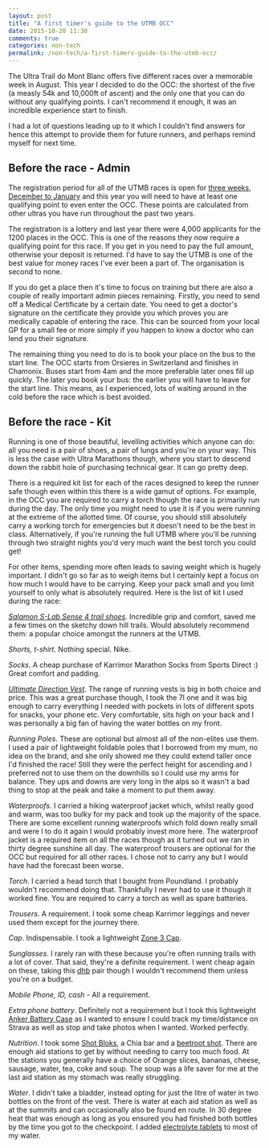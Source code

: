 ```yaml
---
layout: post
title: "A first timer's guide to the UTMB OCC"
date: 2015-10-20 11:30
comments: true
categories: non-tech
permalink: /non-tech/a-first-timers-guide-to-the-utmb-occ/
---
```


The Ultra Trail do Mont Blanc offers five different races over a memorable week in August. This year I decided to do the OCC: the shortest of the five (a measly 54k and 10,000ft of ascent) and the only one that you can do without any qualifying points. I can't recommend it enough, it was an incredible experience start to finish.

I had a lot of questions leading up to it which I couldn't find answers for hence this attempt to provide them for future runners, and perhaps remind myself for next time.

<h2 id="btr-admin" class="blog-subtitle">Before the race - Admin</h2>

The registration period for all of the UTMB races is open for [three weeks, December to January](http://www.ultratrailmb.com/en/page/264/Enrolment.html) and this year you will need to have at least one qualifying point to even enter the OCC. These points are calculated from other ultras you have run throughout the past two years.

The registration is a lottery and last year there were 4,000 applicants for the 1200 places in the OCC. This is one of the reasons they now require a qualifying point for this race. If you get in you need to pay the full amount, otherwise your deposit is returned. I'd have to say the UTMB is one of the best value for money races I've ever been a part of. The organisation is second to none.

If you do get a place then it's time to focus on training but there are also a couple of really important admin pieces remaining. Firstly, you need to send off a Medical Certificate by a certain date. You need to get a doctor's signature on the certificate they provide you which proves you are medically capable of entering the race. This can be sourced from your local GP for a small fee or more simply if you happen to know a doctor who can lend you their signature.

The remaining thing you need to do is to book your place on the bus to the start line. The OCC starts from Orsieres in Switzerland and finishes in Chamonix. Buses start from 4am and the more preferable later ones fill up quickly. The later you book your bus: the earlier you will have to leave for the start line. This means, as I experienced, lots of waiting around in the cold before the race which is best avoided.

<h2 id="btr-kit" class="blog-subtitle">Before the race - Kit</h2>

Running is one of those beautiful, levelling activities which anyone can do: all you need is a pair of shoes, a pair of lungs and you're on your way. This is less the case with Ultra Marathons though, where you start to descend down the rabbit hole of purchasing technical gear. It can go pretty deep.

There is a required kit list for each of the races designed to keep the runner safe though even within this there is a wide gamut of options. For example, in the OCC you are required to carry a torch though the race is primarily run during the day. The only time you might need to use it is if you were running at the extreme of the allotted time. Of course, you should still absolutely carry a working torch for emergencies but it doesn't need to be the best in class. Alternatively, if you're running the full UTMB where you'll be running through two straight nights you'd very much want the best torch you could get!

For other items, spending more often leads to saving weight which is hugely important. I didn't go so far as to weigh items but I certainly kept a focus on how much I would have to be carrying. Keep your pack small and you limit yourself to only what is absolutely required. Here is the list of kit I used during the race:

*[Salamon S-Lab Sense 4 trail shoes](http://www.wiggle.co.uk/salomon-s-lab-sense-4-ultra-shoes-aw15/)*. Incredible grip and comfort, saved me a few times on the sketchy down hill trails. Would absolutely recommend them: a popular choice amongst the runners at the UTMB.

*Shorts, t-shirt*. Nothing special. Nike.

*Socks*. A cheap purchase of Karrimor Marathon Socks from Sports Direct :) Great comfort and padding.

*[Ultimate Direction Vest](http://www.ultimatedirection.com/p-629-sj-ultra-vest-20.aspx)*. The range of running vests is big in both choice and price. This was a great purchase though, I took the 7l one and it was big enough to carry everything I needed with pockets in lots of different spots for snacks, your phone etc. Very comfortable, sits high on your back and I was personally a big fan of having the water bottles on my front.

*Running Poles*. These are optional but almost all of the non-elites use them. I used a pair of lightweight foldable poles that I borrowed from my mum, no idea on the brand, and she only showed me they could extend taller once I'd finished the race! Still they were the perfect height for ascending and I preferred not to use them on the downhills so I could use my arms for balance. They ups and downs are very long in the alps so it wasn't a bad thing to stop at the peak and take a moment to put them away.

*Waterproofs*. I carried a hiking waterproof jacket which, whilst really good and warm, was too bulky for my pack and took up the majority of the space. There are some excellent running waterproofs which fold down really small and were I to do it again I would probably invest more here. The waterproof jacket is a required item on all the races though as it turned out we ran in thirty degree sunshine all day. The waterproof trousers are optional for the OCC but required for all other races. I chose not to carry any but I would have had the forecast been worse.

*Torch*. I carried a head torch that I bought from Poundland. I probably wouldn't recommend doing that. Thankfully I never had to use it though it worked fine. You are required to carry a torch as well as spare batteries.

*Trousers*. A requirement. I took some cheap Karrimor leggings and never used them except for the journey there.

*Cap*. Indispensable. I took a lightweight [Zone 3 Cap](http://www.wiggle.co.uk/zone3-lightweight-cap/).

*Sunglasses*. I rarely ran with these because you're often running trails with a lot of cover. That said, they're a definite requirement. I went cheap again on these, taking this [dhb](http://www.wiggle.co.uk/dhb-triple-lens-sunglasses/) pair though I wouldn't recommend them unless you're on a budget.

*Mobile Phone, ID, cash* - All a requirement.

*Extra phone battery*. Definitely not a requirement but I took this lightweight [Anker Battery Case](http://www.amazon.co.uk/gp/product/B00PRXHCPQ) as I wanted to ensure I could track my time/distance on Strava as well as stop and take photos when I wanted. Worked perfectly.

*Nutrition*. I took some [Shot Bloks](http://www.clifbar.com/products/clif-shot/shot-bloks), a Chia bar and a [beetroot shot](http://www.hollandandbarrett.com/shop/product/james-white-drinks-beet-it-beetroot-stamina-shot-60091372). There are enough aid stations to get by without needing to carry too much food. At the stations you generally have a choice of Orange slices, bananas, cheese, sausage, water, tea, coke and soup. The soup was a life saver for me at the last aid station as my stomach was really struggling.

*Water*. I didn't take a bladder, instead opting for just the litre of water in two bottles on the front of the vest. There is water at each aid station as well as at the summits and can occasionally also be found en route. In 30 degree heat that was enough as long as you ensured you had finished both bottles by the time you got to the checkpoint. I added [electrolyte tablets](http://www.wiggle.co.uk/high5-zero-electrolyte-drink-20-tabs/) to most of my water.
